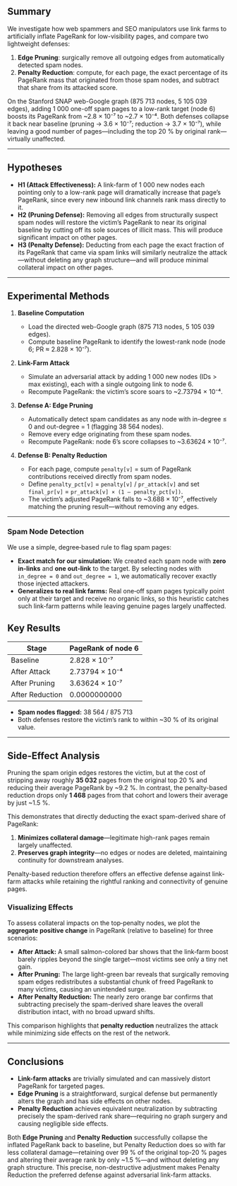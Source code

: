 ## Summary  
We investigate how web spammers and SEO manipulators use link farms to artificially inflate PageRank for low-visibility pages, and compare two lightweight defenses:  
1. **Edge Pruning**: surgically remove all outgoing edges from automatically detected spam nodes.  
2. **Penalty Reduction**: compute, for each page, the exact percentage of its PageRank mass that originated from those spam nodes, and subtract that share from its attacked score.  

On the Stanford SNAP web-Google graph (875 713 nodes, 5 105 039 edges), adding 1 000 one-off spam pages to a low-rank target (node 6) boosts its PageRank from ~2.8 × 10⁻⁷ to ~2.7 × 10⁻⁴. Both defenses collapse it back near baseline (pruning → 3.6 × 10⁻⁷; reduction → 3.7 × 10⁻⁷), while leaving a good number of pages—including the top 20 % by original rank—virtually unaffected.

---

## Hypotheses  
- **H1 (Attack Effectiveness):** A link-farm of 1 000 new nodes each pointing only to a low-rank page will dramatically increase that page’s PageRank, since every new inbound link channels rank mass directly to it.  
- **H2 (Pruning Defense):** Removing all edges from structurally suspect spam nodes will restore the victim’s PageRank to near its original baseline by cutting off its sole sources of illicit mass. This will produce significant impact on other pages.
- **H3 (Penalty Defense):** Deducting from each page the exact fraction of its PageRank that came via spam links will similarly neutralize the attack—without deleting any graph structure—and will produce minimal collateral impact on other pages.

---

## Experimental Methods  

1. **Baseline Computation**  
   - Load the directed web-Google graph (875 713 nodes, 5 105 039 edges).  
   - Compute baseline PageRank to identify the lowest-rank node (node 6; PR ≈ 2.828 × 10⁻⁷).  

2. **Link-Farm Attack**  
   - Simulate an adversarial attack by adding 1 000 new nodes (IDs > max existing), each with a single outgoing link to node 6.  
   - Recompute PageRank: the victim’s score soars to ~2.73794 × 10⁻⁴.  

3. **Defense A: Edge Pruning**  
   - Automatically detect spam candidates as any node with in-degree ≤ 0 and out-degree = 1 (flagging 38 564 nodes).  
   - Remove every edge originating from these spam nodes.  
   - Recompute PageRank: node 6’s score collapses to ~3.63624 × 10⁻⁷.  

4. **Defense B: Penalty Reduction**  
   - For each page, compute `penalty[v]` = sum of PageRank contributions received directly from spam nodes.  
   - Define `penalty_pct[v]` = `penalty[v]` / `pr_attack[v]` and set `final_pr[v]` = `pr_attack[v] × (1 – penalty_pct[v])`.  
   - The victim’s adjusted PageRank falls to ~3.688 × 10⁻⁷, effectively matching the pruning result—without removing any edges.

---

### Spam Node Detection

We use a simple, degree‐based rule to flag spam pages:

* **Exact match for our simulation:** We created each spam node with **zero in‐links** and **one out‐link** to the target. By selecting nodes with `in_degree = 0` and `out_degree = 1`, we automatically recover exactly those injected attackers.
* **Generalizes to real link farms:** Real one‐off spam pages typically point only at their target and receive no organic links, so this heuristic catches such link‐farm patterns while leaving genuine pages largely unaffected.


## Key Results  

| Stage            | PageRank of node 6        |
|------------------|---------------------------|
| Baseline         | 2.828 × 10⁻⁷              |
| After Attack     | 2.73794 × 10⁻⁴            |
| After Pruning    | 3.63624 × 10⁻⁷            |
| After Reduction  | 0.0000000000              |

- **Spam nodes flagged:** 38 564 / 875 713  
- Both defenses restore the victim’s rank to within ~30 % of its original value.

---

## Side-Effect Analysis  

Pruning the spam origin edges restores the victim, but at the cost of stripping away roughly **35 032** pages from the original top 20 % and reducing their average PageRank by ~9.2 %. In contrast, the penalty-based reduction drops only **1 468** pages from that cohort and lowers their average by just ~1.5 %.  

This demonstrates that directly deducting the exact spam-derived share of PageRank:  
1. **Minimizes collateral damage**—legitimate high-rank pages remain largely unaffected.  
2. **Preserves graph integrity**—no edges or nodes are deleted, maintaining continuity for downstream analyses.  

Penalty-based reduction therefore offers an effective defense against link-farm attacks while retaining the rightful ranking and connectivity of genuine pages.

### Visualizing Effects

To assess collateral impacts on the top‐penalty nodes, we plot the **aggregate positive change** in PageRank (relative to baseline) for three scenarios:

* **After Attack:** A small salmon-colored bar shows that the link‐farm boost barely ripples beyond the single target—most victims see only a tiny net gain.
* **After Pruning:** The large light-green bar reveals that surgically removing spam edges redistributes a substantial chunk of freed PageRank to many victims, causing an unintended surge.
* **After Penalty Reduction:** The nearly zero orange bar confirms that subtracting precisely the spam-derived share leaves the overall distribution intact, with no broad upward shifts.

This comparison highlights that **penalty reduction** neutralizes the attack while minimizing side effects on the rest of the network.

---

## Conclusions  
- **Link-farm attacks** are trivially simulated and can massively distort PageRank for targeted pages.  
- **Edge Pruning** is a straightforward, surgical defense but permanently alters the graph and has side effects on other nodes.
- **Penalty Reduction** achieves equivalent neutralization by subtracting precisely the spam-derived rank share—requiring no graph surgery and causing negligible side effects.  

Both **Edge Pruning** and **Penalty Reduction** successfully collapse the inflated PageRank back to baseline, but Penalty Reduction does so with far less collateral damage—retaining over 99 % of the original top-20 % pages and altering their average rank by only ~1.5 %—and without deleting any graph structure. This precise, non-destructive adjustment makes Penalty Reduction the preferred defense against adversarial link-farm attacks.
